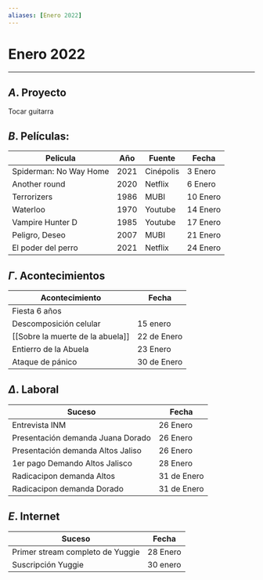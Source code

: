 ```yaml
---
aliases: [Enero 2022]
---
```


# Enero 2022
---


##  $A$. Proyecto
Tocar guitarra

## $B$. Películas:

|Pelicula|Año|Fuente| Fecha|
|---|---|---|---|
|Spiderman: No Way Home| 2021 |Cinépolis|3 Enero|
|Another round |2020| Netflix|6 Enero|
|Terrorizers |1986| MUBI|10 Enero|
|Waterloo |1970 |Youtube|14 Enero|
|Vampire Hunter D|1985|Youtube|17 Enero|
|Peligro, Deseo|2007|MUBI|21 Enero|
|El poder del perro|2021|Netflix|24 Enero|

## $\Gamma$. Acontecimientos
|Acontecimiento|Fecha|
|---|---|
|Fiesta 6 años ||
|Descomposición celular | 15 enero|
|[[Sobre la muerte de la abuela]] |22 de Enero|
|Entierro de la Abuela|23 Enero|
|Ataque de pánico|30 de Enero|

## $\Delta$. Laboral
|Suceso|Fecha|
|---|---|
|Entrevista INM|26 Enero|
|Presentación demanda Juana Dorado|26 Enero|
|Presentación demanda Altos Jaliso|26 Enero|
|1er pago Demando Altos Jalisco|28 Enero|
|Radicacipon demanda Altos|31 de Enero|
|Radicacipon demanda Dorado|31 de Enero|

## $E$. Internet
|Suceso|Fecha|
|---|---|
|Primer stream completo de Yuggie|28 Enero|
|Suscripción Yuggie|30 enero|